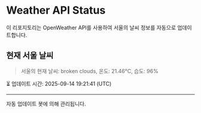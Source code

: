 
# Weather API Status

이 리포지토리는 OpenWeather API를 사용하여 서울의 날씨 정보를 자동으로 업데이트합니다.

## 현재 서울 날씨
> 서울의 현재 날씨: broken clouds, 온도: 21.46°C, 습도: 96%

⏳ 업데이트 시간: 2025-09-14 19:21:41 (UTC)

---
자동 업데이트 봇에 의해 관리됩니다.
